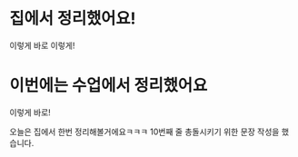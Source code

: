 # 집에서 정리했어요!

이렇게 바로 이렇게!

# 이번에는 수업에서 정리했어요

이렇게 바로!

오늘은 집에서 한번 정리해볼거에요ㅋㅋㅋ
10번째 줄 총돌시키기 위한 문장 작성을 했습니다.
